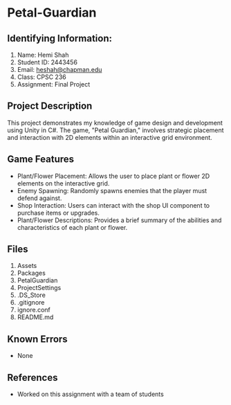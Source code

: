 # Petal-Guardian
## Identifying Information: 
1. Name: Hemi Shah
2. Student ID: 2443456
3. Email: heshah@chapman.edu
4. Class: CPSC 236
5. Assignment: Final Project

## Project Description
This project demonstrates my knowledge of game design and development using Unity in C#. 
The game, "Petal Guardian," involves strategic placement and interaction with 2D elements within an interactive grid environment.
   
## Game Features
- Plant/Flower Placement: Allows the user to place plant or flower 2D elements on the interactive grid.
- Enemy Spawning: Randomly spawns enemies that the player must defend against.
- Shop Interaction: Users can interact with the shop UI component to purchase items or upgrades.
- Plant/Flower Descriptions: Provides a brief summary of the abilities and characteristics of each plant or flower.

## Files 
1. Assets
2. Packages
3. PetalGuardian
4. ProjectSettings
5. .DS_Store
6. .gitignore
7. ignore.conf
8. README.md

## Known Errors 
- None

## References
- Worked on this assignment with a team of students
